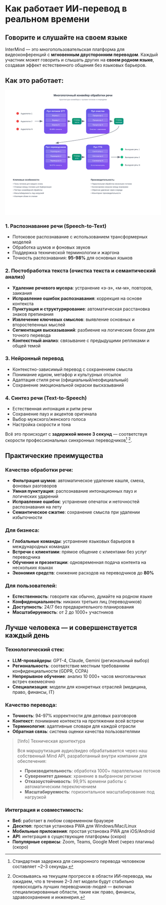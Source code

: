 # Как работает ИИ-перевод в реальном времени

## Говорите и слушайте на своем языке

InterMind — это многопользовательская платформа для видеоконференций с **мгновенным двусторонним переводом**. Каждый участник может говорить и слышать других на **своем родном языке**, создавая эффект естественного общения без языковых барьеров.

## Как это работает:

<!-- :::details Show diagram of AI translation process
::: -->

![](./interpretating.svg)

### 1. **Распознавание речи (Speech-to-Text)**

- Потоковое распознавание с использованием трансформерных моделей
- Обработка шумов и фоновых звуков
- Поддержка технической терминологии и жаргона
- Точность распознавания: **95-98%** для основных языков

### 2. **Постобработка текста (очистка текста и семантический анализ)**

- **Удаление речевого мусора**: устранение «э-э», «м-м», повторов, заикания
- **Исправление ошибок распознавания**: коррекция на основе контекста
- **Пунктуация и структурирование**: автоматическая расстановка знаков препинания
- **Извлечение ключевых смыслов**: выявление основных и второстепенных мыслей
- **Сегментация высказываний**: разбиение на логические блоки для точного перевода
- **Контекстный анализ**: связывание с предыдущими репликами и общей темой

### 3. **Нейронный перевод**

- Контекстно-зависимый перевод с сохранением смысла
- Понимание идиом, метафор и культурных отсылок
- Адаптация стиля речи (официальный/неофициальный)
- Сохранение эмоциональной окраски высказываний

### 4. **Синтез речи (Text-to-Speech)**

- Естественная интонация и ритм речи
- Сохранение пауз и акцентов оригинала
- Выбор мужского/женского голоса
- Настройка скорости и тона

Всё это происходит с **задержкой менее 3 секунд** — соответствуя скорости профессиональных синхронных переводчиков[^1] [^2].

## Практические преимущества

### Качество обработки речи:

- **Фильтрация шумов**: автоматическое удаление кашля, смеха, фоновых разговоров
- **Умная пунктуация**: распознавание интонационных пауз и логических ударений
- **Исправление ошибок**: устранение опечаток и неточностей распознавания на лету
- **Семантическое сжатие**: сохранение смысла при удалении избыточности

### Для бизнеса:

- **Глобальные команды**: устранение языковых барьеров в международных командах
- **Встречи с клиентами**: прямое общение с клиентами без услуг переводчика
- **Обучение и презентации**: одновременная подача контента на нескольких языках
- **Экономия средств**: снижение расходов на переводчиков до **80%**

### Для пользователей:

- **Естественность**: говорите как обычно, думайте на родном языке
- **Конфиденциальность**: никаких третьих лиц (переводчиков)
- **Доступность**: 24/7 без предварительного планирования
- **Масштабируемость**: от 2 до 1000+ участников

## Лучше человека — и совершенствуется каждый день

### Технологический стек:

- **LLM-провайдеры**: GPT-4, Claude, Gemini (региональный выбор)
- **Региональность**: соответствие местным требованиям конфиденциальности (GDPR, CCPA)
- **Непрерывное обучение**: анализ 10 000+ часов многоязычных встреч ежемесячно
- **Специализация**: модели для конкретных отраслей (медицина, право, финансы, IT)

### Качество перевода:

- **Точность**: 94-97% корректности для деловых разговоров
- **Контекст**: понимание контекста на протяжении всей встречи
- **Терминология**: адаптивные словари для каждой отрасли
- **Обратная связь**: система оценки качества пользователями

> [!info] Техническая архитектура
>
> Вся маршрутизация аудио/видео обрабатывается через наш собственный Mind API, разработанный внутри компании для обеспечения:
>
> - **Производительность**: обработка 1000+ параллельных потоков
> - **Суверенитет данных**: хранение в выбранном регионе
> - **Отказоустойчивость**: 99,9% времени работы с автоматическим переключением
> - **Масштабируемость**: горизонтальное масштабирование под нагрузкой

### Интеграция и совместимость:

- **Веб**: работает в любом современном браузере
- **Десктоп**: простая установка PWA для Windows/Mac/Linux
- **Мобильные приложения**: простая установка PWA для iOS/Android
- **API**: интеграция в существующие платформы (скоро)
- **Популярные сервисы**: Zoom, Teams, Google Meet (через плагины) (скоро)

[^1]: Стандартная задержка для синхронного перевода человеком составляет ~2–3 секунды.

[^2]: Основываясь на текущем прогрессе в области ИИ-перевода, мы ожидаем, что в течение 2–3 лет модели будут стабильно превосходить лучших переводчиков-людей — включая специализированные области, такие как право, финансы, здравоохранение и инженерия.